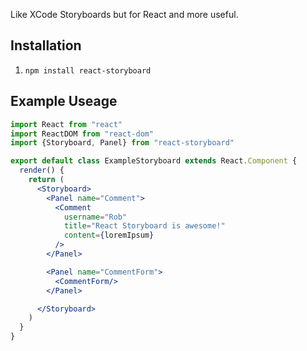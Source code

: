 Like XCode Storyboards but for React and more useful.

## Installation

1. `npm install react-storyboard`

## Example Useage

```jsx
import React from "react"
import ReactDOM from "react-dom"
import {Storyboard, Panel} from "react-storyboard"

export default class ExampleStoryboard extends React.Component {
  render() {
    return (
      <Storyboard>
        <Panel name="Comment">
          <Comment
            username="Rob"
            title="React Storyboard is awesome!"
            content={loremIpsum}
          />
        </Panel>

        <Panel name="CommentForm">
          <CommentForm/>
        </Panel>

      </Storyboard>
    )
  }
}
```
